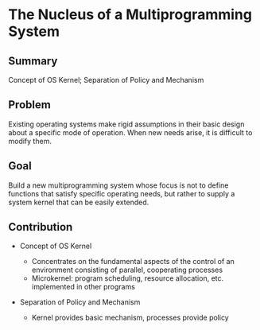 # The Nucleus of a Multiprogramming System

## Summary

Concept of OS Kernel; Separation of Policy and Mechanism

## Problem

Existing operating systems make rigid assumptions in their basic design about a specific mode of operation. When new needs arise, it is difficult to modify them.

## Goal

Build a new multiprogramming system whose focus is not to define functions that satisfy specific operating needs, but rather to supply a system kernel that can be easily extended.

## Contribution

* Concept of OS Kernel
  * Concentrates on the fundamental aspects of the control of an environment consisting of parallel, cooperating processes
  * Microkernel: program scheduling, resource allocation, etc. implemented in other programs

* Separation of Policy and Mechanism
  * Kernel provides basic mechanism, processes provide policy
